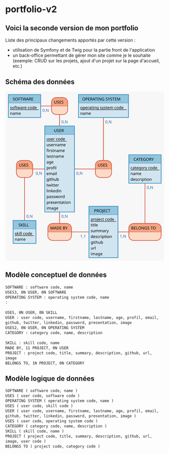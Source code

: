 # portfolio-v2

## Voici la seconde version de mon portfolio
Liste des principaux changements apportés par cette version :
- utilisation de Symfony et de Twig pour la partie front de l'application
- un back-office permettant de gérer mon site comme je le souhaite (exemple: CRUD sur les projets, ajout d'un projet sur la page d'accueil, etc.)

## Schéma des données

<img src="docs/Portfolio/Portfolio.svg">

## Modèle conceptuel de données

```
SOFTWARE : software code, name
USES3, 0N USER, 0N SOFTWARE
OPERATING SYSTEM : operating system code, name
:

USES, 0N USER, 0N SKILL
USER : user code, username, firstname, lastname, age, profil, email, github, twitter, linkedin, password, presentation, image
USES2, 0N USER, 0N OPERATING SYSTEM
CATEGORY : category code, name, description

SKILL : skill code, name
MADE BY, 11 PROJECT, 0N USER
PROJECT : project code, title, summary, description, github, url, image
BELONGS TO, 1N PROJECT, 0N CATEGORY
```

## Modèle logique de données

```
SOFTWARE ( software code, name )
USES ( user code, software code )
OPERATING SYSTEM ( operating system code, name )
USES ( user code, skill code )
USER ( user code, username, firstname, lastname, age, profil, email, github, twitter, linkedin, password, presentation, image )
USES ( user code, operating system code )
CATEGORY ( category code, name, description )
SKILL ( skill code, name )
PROJECT ( project code, title, summary, description, github, url, image, user code )
BELONGS TO ( project code, category code )
```
